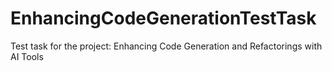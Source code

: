 # EnhancingCodeGenerationTestTask
Test task for the project: Enhancing Code Generation and Refactorings with AI Tools
